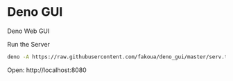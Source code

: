 # Deno GUI
Deno Web GUI

Run the Server
```bash
deno -A https://raw.githubusercontent.com/fakoua/deno_gui/master/serv.ts
```
Open: http://localhost:8080
